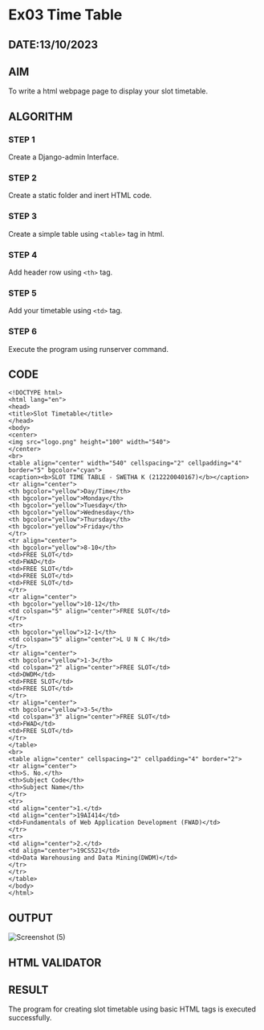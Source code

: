 # Ex03 Time Table
## DATE:13/10/2023
## AIM
To write a html webpage page to display your slot timetable.

## ALGORITHM
### STEP 1
Create a Django-admin Interface.

### STEP 2
Create a static folder and inert HTML code.

### STEP 3
Create a simple table using ```<table>``` tag in html.

### STEP 4
Add header row using ```<th>``` tag.

### STEP 5
Add your timetable using ```<td>``` tag.

### STEP 6
Execute the program using runserver command.

## CODE
```
<!DOCTYPE html>
<html lang="en">
<head>
<title>Slot Timetable</title>
</head>
<body>
<center>
<img src="logo.png" height="100" width="540">
</center>
<br>
<table align="center" width="540" cellspacing="2" cellpadding="4" border="5" bgcolor="cyan">
<caption><b>SLOT TIME TABLE - SWETHA K (212220040167)</b></caption>
<tr align="center">
<th bgcolor="yellow">Day/Time</th>
<th bgcolor="yellow">Monday</th>
<th bgcolor="yellow">Tuesday</th>
<th bgcolor="yellow">Wednesday</th>
<th bgcolor="yellow">Thursday</th>
<th bgcolor="yellow">Friday</th>
</tr>
<tr align="center">
<th bgcolor="yellow">8-10</th>
<td>FREE SLOT</td>
<td>FWAD</td>
<td>FREE SLOT</td>
<td>FREE SLOT</td>
<td>FREE SLOT</td>
</tr>
<tr align="center">
<th bgcolor="yellow">10-12</th>
<td colspan="5" align="center">FREE SLOT</td>
</tr>
<tr>
<th bgcolor="yellow">12-1</th>
<td colspan="5" align="center">L U N C H</td>
</tr>
<tr align="center">
<th bgcolor="yellow">1-3</th>
<td colspan="2" align="center">FREE SLOT</td>
<td>DWDM</td>
<td>FREE SLOT</td>
<td>FREE SLOT</td>
</tr>
<tr align="center">
<th bgcolor="yellow">3-5</th>
<td colspan="3" align="center">FREE SLOT</td>
<td>FWAD</td>
<td>FREE SLOT</td>
</tr>
</table>
<br>
<table align="center" cellspacing="2" cellpadding="4" border="2">
<tr align="center">
<th>S. No.</th>
<th>Subject Code</th>
<th>Subject Name</th>
</tr>
<tr>
<td align="center">1.</td>
<td align="center">19AI414</td>
<td>Fundamentals of Web Application Development (FWAD)</td>
</tr>
<tr>
<td align="center">2.</td>
<td align="center">19CS521</td>
<td>Data Warehousing and Data Mining(DWDM)</td>
</tr>
</tr>
</table>
</body>
</html>
```

## OUTPUT
![Screenshot (5)](https://github.com/SwethaReddy13/slot/assets/129032832/5d5520b3-2547-4400-866e-8c09e79c70bf)


## HTML VALIDATOR


## RESULT
The program for creating slot timetable using basic HTML tags is executed successfully.
